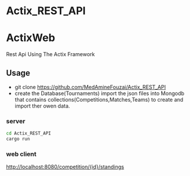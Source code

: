 # Actix_REST_API

# ActixWeb
Rest Api Using The Actix Framework 

## Usage
 - git clone https://github.com/MedAmineFouzai/Actix_REST_API
 - create the Database(Tournaments) import the json files into Mongodb that contains  collections(Competitions,Matches,Teams) to create and import ther owen data.
 

### server

```bash
cd Actix_REST_API
cargo run 
```

### web client

[http://localhost:8080/competition/{id}/standings](http://localhost:8080/competition/5f8b4839d42642b5f38d78db/standings)
